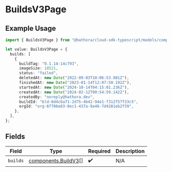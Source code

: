 # BuildsV3Page

## Example Usage

```typescript
import { BuildsV3Page } from "@hathora/cloud-sdk-typescript/models/components";

let value: BuildsV3Page = {
  builds: [
    {
      buildTag: "0.1.14-14c793",
      imageSize: 18521,
      status: "failed",
      deletedAt: new Date("2022-09-03T10:06:53.981Z"),
      finishedAt: new Date("2023-01-14T12:07:50.192Z"),
      startedAt: new Date("2024-10-14T04:15:01.236Z"),
      createdAt: new Date("2024-02-12T00:54:59.142Z"),
      createdBy: "noreply@hathora.dev",
      buildId: "bld-6d4c6a71-2d75-4b42-94e1-f312f57f33c5",
      orgId: "org-6f706e83-0ec1-437a-9a46-7d4281eb2f39",
    },
  ],
};
```

## Fields

| Field                                                      | Type                                                       | Required                                                   | Description                                                |
| ---------------------------------------------------------- | ---------------------------------------------------------- | ---------------------------------------------------------- | ---------------------------------------------------------- |
| `builds`                                                   | [components.BuildV3](../../models/components/buildv3.md)[] | :heavy_check_mark:                                         | N/A                                                        |